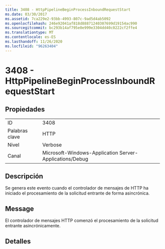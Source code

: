 ```yaml
---
title: 3408 - HttpPipelineBeginProcessInboundRequestStart
ms.date: 03/30/2017
ms.assetid: 7ca229e2-93bb-4993-807c-9ad5d4ab5092
ms.openlocfilehash: 246e92041af818d88871240307699d19154ac990
ms.sourcegitcommit: bc293b14af795e0e999e3304dd40c0222cf2ffe4
ms.translationtype: MT
ms.contentlocale: es-ES
ms.lasthandoff: 11/26/2020
ms.locfileid: "96263404"
---
```

# <a name="3408---httppipelinebeginprocessinboundrequeststart"></a>3408 - HttpPipelineBeginProcessInboundRequestStart

## <a name="properties"></a>Propiedades  
  
|||  
|-|-|  
|ID|3408|  
|Palabras clave|HTTP|  
|Nivel|Verbose|  
|Canal|Microsoft-Windows-Application Server-Applications/Debug|  
  
## <a name="description"></a>Descripción  

 Se genera este evento cuando el controlador de mensajes de HTTP ha iniciado el procesamiento de la solicitud entrante de forma asincrónica.  
  
## <a name="message"></a>Message  

 El controlador de mensajes HTTP comenzó el procesamiento de la solicitud entrante asincrónicamente.  
  
## <a name="details"></a>Detalles
